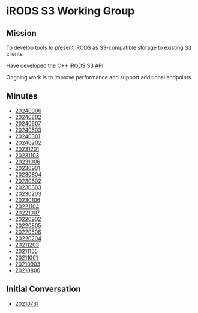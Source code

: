 # iRODS S3 Working Group

## Mission

To develop tools to present iRODS as S3-compatible storage to existing S3 clients.

Have developed the [C++ iRODS S3 API](https://github.com/irods/irods_client_s3_api).

Ongoing work is to improve performance and support additional endpoints.

## Minutes

 - [20240906](20240906-minutes.md)
 - [20240802](20240802-minutes.md)
 - [20240607](20240607-minutes.md)
 - [20240503](20240503-minutes.md)
 - [20240301](20240301-minutes.md)
 - [20240202](20240202-minutes.md)
 - [20231201](20231201-minutes.md)
 - [20231103](20231103-minutes.md)
 - [20231006](20231006-minutes.md)
 - [20230901](20230901-minutes.md)
 - [20230804](20230804-minutes.md)
 - [20230602](20230602-minutes.md)
 - [20230303](20230303-minutes.md)
 - [20230203](20230203-minutes.md)
 - [20230106](20230106-minutes.md)
 - [20221104](20221104-minutes.md)
 - [20221007](20221007-minutes.md)
 - [20220902](20220902-minutes.md)
 - [20220805](20220805-minutes.md)
 - [20220506](20220506-minutes.md)
 - [20220204](20220204-minutes.md)
 - [20211203](20211203-minutes.md)
 - [20211105](20211105-minutes.md)
 - [20211001](20211001-minutes.md)
 - [20210903](20210903-minutes.md)
 - [20210806](20210806-minutes.md)

## Initial Conversation

 - [20210731](20210731-email.md)
